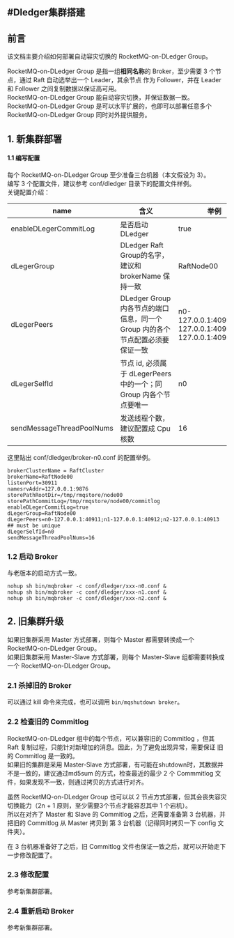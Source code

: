 #Dledger集群搭建
---
## 前言
该文档主要介绍如何部署自动容灾切换的 RocketMQ-on-DLedger Group。

RocketMQ-on-DLedger Group 是指一组**相同名称**的 Broker，至少需要 3 个节点，通过 Raft 自动选举出一个 Leader，其余节点 作为 Follower，并在 Leader 和 Follower 之间复制数据以保证高可用。  
RocketMQ-on-DLedger Group 能自动容灾切换，并保证数据一致。  
RocketMQ-on-DLedger Group 是可以水平扩展的，也即可以部署任意多个 RocketMQ-on-DLedger Group 同时对外提供服务。  

## 1. 新集群部署

#### 1.1 编写配置
每个 RocketMQ-on-DLedger Group 至少准备三台机器（本文假设为 3）。  
编写 3 个配置文件，建议参考 conf/dledger 目录下的配置文件样例。  
关键配置介绍：  

| name | 含义 | 举例 |
| --- | --- | --- |
| enableDLegerCommitLog | 是否启动 DLedger  | true |
| dLegerGroup | DLedger Raft Group的名字，建议和 brokerName 保持一致 | RaftNode00 |
| dLegerPeers | DLedger Group 内各节点的端口信息，同一个 Group 内的各个节点配置必须要保证一致 | n0-127.0.0.1:40911;n1-127.0.0.1:40912;n2-127.0.0.1:40913 |
| dLegerSelfId | 节点 id, 必须属于 dLegerPeers 中的一个；同 Group 内各个节点要唯一 | n0 |
| sendMessageThreadPoolNums | 发送线程个数，建议配置成 Cpu 核数 | 16 |

这里贴出 conf/dledger/broker-n0.conf 的配置举例。  

```
brokerClusterName = RaftCluster
brokerName=RaftNode00
listenPort=30911
namesrvAddr=127.0.0.1:9876
storePathRootDir=/tmp/rmqstore/node00
storePathCommitLog=/tmp/rmqstore/node00/commitlog
enableDLegerCommitLog=true
dLegerGroup=RaftNode00
dLegerPeers=n0-127.0.0.1:40911;n1-127.0.0.1:40912;n2-127.0.0.1:40913
## must be unique
dLegerSelfId=n0
sendMessageThreadPoolNums=16
```

### 1.2 启动 Broker

与老版本的启动方式一致。

`nohup sh bin/mqbroker -c conf/dledger/xxx-n0.conf & `  
`nohup sh bin/mqbroker -c conf/dledger/xxx-n1.conf & `  
`nohup sh bin/mqbroker -c conf/dledger/xxx-n2.conf & `  


## 2. 旧集群升级

如果旧集群采用 Master 方式部署，则每个 Master 都需要转换成一个 RocketMQ-on-DLedger Group。  
如果旧集群采用 Master-Slave 方式部署，则每个 Master-Slave 组都需要转换成一个 RocketMQ-on-DLedger Group。

### 2.1 杀掉旧的 Broker

可以通过 kill 命令来完成，也可以调用 `bin/mqshutdown broker`。

### 2.2 检查旧的 Commitlog

RocketMQ-on-DLedger 组中的每个节点，可以兼容旧的 Commitlog ，但其 Raft 复制过程，只能针对新增加的消息。因此，为了避免出现异常，需要保证 旧的 Commitlog 是一致的。  
如果旧的集群是采用 Master-Slave 方式部署，有可能在shutdown时，其数据并不是一致的，建议通过md5sum 的方式，检查最近的最少 2 个 Commmitlog 文件，如果发现不一致，则通过拷贝的方式进行对齐。  

虽然 RocketMQ-on-DLedger Group 也可以以 2 节点方式部署，但其会丧失容灾切换能力（2n + 1 原则，至少需要3个节点才能容忍其中 1 个宕机）。  
所以在对齐了 Master 和 Slave 的 Commitlog 之后，还需要准备第 3 台机器，并把旧的 Commitlog 从 Master 拷贝到 第 3 台机器（记得同时拷贝一下 config 文件夹）。  
   
在 3 台机器准备好了之后，旧 Commitlog 文件也保证一致之后，就可以开始走下一步修改配置了。

### 2.3 修改配置

参考新集群部署。

### 2.4 重新启动 Broker 

参考新集群部署。


